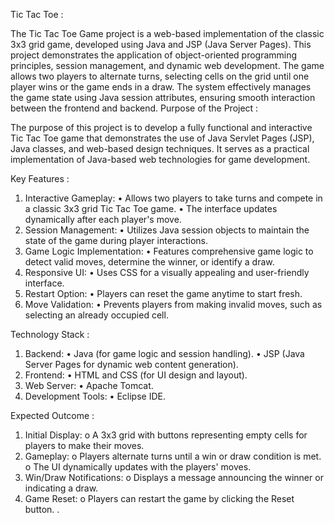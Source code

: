 Tic Tac Toe :

The Tic Tac Toe Game project is a web-based implementation of the classic 3x3 grid game, developed using Java and JSP (Java Server Pages). This project demonstrates the application of object-oriented programming principles, session management, and dynamic web development. The game allows two players to alternate turns, selecting cells on the grid until one player wins or the game ends in a draw. The system effectively manages the game state using Java session attributes, ensuring smooth interaction between the frontend and backend.
Purpose of the Project :

The purpose of this project is to develop a fully functional and interactive Tic Tac Toe game that demonstrates the use of Java Servlet Pages (JSP), Java classes, and web-based design techniques. It serves as a practical implementation of Java-based web technologies for game development.

Key Features :


1.  Interactive Gameplay:
•	Allows two players to take turns and compete in a classic 3x3 grid Tic Tac Toe game.
•	The interface updates dynamically after each player's move.
2.  Session Management:
•	Utilizes Java session objects to maintain the state of the game during player interactions.
3.  Game Logic Implementation:
•	Features comprehensive game logic to detect valid moves, determine the winner, or identify a draw.
4.  Responsive UI:
•	Uses CSS for a visually appealing and user-friendly interface.
5.  Restart Option:
•	Players can reset the game anytime to start fresh.
6.  Move Validation:
•	Prevents players from making invalid moves, such as selecting an already occupied cell.
 
Technology Stack :


1.  Backend:
•	Java (for game logic and session handling).
•	JSP (Java Server Pages for dynamic web content generation).
2.  Frontend:
•	HTML and CSS (for UI design and layout).
3.  Web Server:
•	Apache Tomcat.
4.  Development Tools:
•	Eclipse IDE.

Expected Outcome :

1.	Initial Display:
o	A 3x3 grid with buttons representing empty cells for players to make their moves.
2.	Gameplay:
o	Players alternate turns until a win or draw condition is met.
o	The UI dynamically updates with the players' moves.
3.	Win/Draw Notifications:
o	Displays a message announcing the winner or indicating a draw.
4.	Game Reset:
o	Players can restart the game by clicking the Reset button.
.
